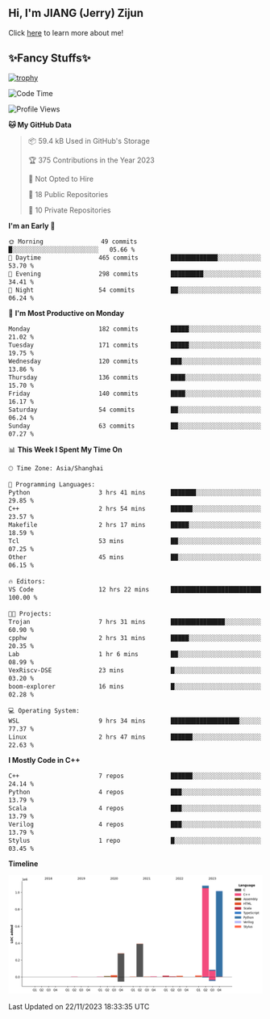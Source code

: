 ## Hi, I'm JIANG (Jerry) Zijun

Click [here](https://jzjerry.github.io/about/) to learn more about me!

## ✨Fancy Stuffs✨
[![trophy](https://github-profile-trophy.vercel.app/?username=jzjerry&theme=onedark)](https://github.com/ryo-ma/github-profile-trophy)
<!--START_SECTION:waka-->
![Code Time](http://img.shields.io/badge/Code%20Time-118%20hrs%207%20mins-blue)

![Profile Views](http://img.shields.io/badge/Profile%20Views-7-blue)

**🐱 My GitHub Data** 

> 📦 59.4 kB Used in GitHub's Storage 
 > 
> 🏆 375 Contributions in the Year 2023
 > 
> 🚫 Not Opted to Hire
 > 
> 📜 18 Public Repositories 
 > 
> 🔑 10 Private Repositories 
 > 
**I'm an Early 🐤** 

```text
🌞 Morning                49 commits          █░░░░░░░░░░░░░░░░░░░░░░░░   05.66 % 
🌆 Daytime                465 commits         █████████████░░░░░░░░░░░░   53.70 % 
🌃 Evening                298 commits         █████████░░░░░░░░░░░░░░░░   34.41 % 
🌙 Night                  54 commits          ██░░░░░░░░░░░░░░░░░░░░░░░   06.24 % 
```
📅 **I'm Most Productive on Monday** 

```text
Monday                   182 commits         █████░░░░░░░░░░░░░░░░░░░░   21.02 % 
Tuesday                  171 commits         █████░░░░░░░░░░░░░░░░░░░░   19.75 % 
Wednesday                120 commits         ███░░░░░░░░░░░░░░░░░░░░░░   13.86 % 
Thursday                 136 commits         ████░░░░░░░░░░░░░░░░░░░░░   15.70 % 
Friday                   140 commits         ████░░░░░░░░░░░░░░░░░░░░░   16.17 % 
Saturday                 54 commits          ██░░░░░░░░░░░░░░░░░░░░░░░   06.24 % 
Sunday                   63 commits          ██░░░░░░░░░░░░░░░░░░░░░░░   07.27 % 
```


📊 **This Week I Spent My Time On** 

```text
🕑︎ Time Zone: Asia/Shanghai

💬 Programming Languages: 
Python                   3 hrs 41 mins       ███████░░░░░░░░░░░░░░░░░░   29.85 % 
C++                      2 hrs 54 mins       ██████░░░░░░░░░░░░░░░░░░░   23.57 % 
Makefile                 2 hrs 17 mins       █████░░░░░░░░░░░░░░░░░░░░   18.59 % 
Tcl                      53 mins             ██░░░░░░░░░░░░░░░░░░░░░░░   07.25 % 
Other                    45 mins             ██░░░░░░░░░░░░░░░░░░░░░░░   06.15 % 

🔥 Editors: 
VS Code                  12 hrs 22 mins      █████████████████████████   100.00 % 

🐱‍💻 Projects: 
Trojan                   7 hrs 31 mins       ███████████████░░░░░░░░░░   60.90 % 
cpphw                    2 hrs 31 mins       █████░░░░░░░░░░░░░░░░░░░░   20.35 % 
Lab                      1 hr 6 mins         ██░░░░░░░░░░░░░░░░░░░░░░░   08.99 % 
VexRiscv-DSE             23 mins             █░░░░░░░░░░░░░░░░░░░░░░░░   03.20 % 
boom-explorer            16 mins             █░░░░░░░░░░░░░░░░░░░░░░░░   02.28 % 

💻 Operating System: 
WSL                      9 hrs 34 mins       ███████████████████░░░░░░   77.37 % 
Linux                    2 hrs 47 mins       ██████░░░░░░░░░░░░░░░░░░░   22.63 % 
```

**I Mostly Code in C++** 

```text
C++                      7 repos             ██████░░░░░░░░░░░░░░░░░░░   24.14 % 
Python                   4 repos             ███░░░░░░░░░░░░░░░░░░░░░░   13.79 % 
Scala                    4 repos             ███░░░░░░░░░░░░░░░░░░░░░░   13.79 % 
Verilog                  4 repos             ███░░░░░░░░░░░░░░░░░░░░░░   13.79 % 
Stylus                   1 repo              █░░░░░░░░░░░░░░░░░░░░░░░░   03.45 % 
```



**Timeline**

![Lines of Code chart](https://raw.githubusercontent.com/Jzjerry/Jzjerry/main/assets/bar_graph.png)


 Last Updated on 22/11/2023 18:33:35 UTC
<!--END_SECTION:waka-->
